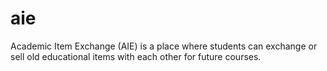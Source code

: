 # aie
Academic Item Exchange (AIE) is a place where students can exchange or sell old educational items with each other for future courses.
